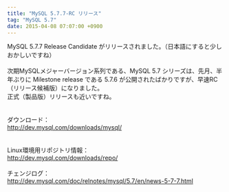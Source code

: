 ```yaml
---
title: "MySQL 5.7.7-RC リリース"
tag: "MySQL 5.7"
date: 2015-04-08 07:07:00 +0900
---
```


MySQL 5.7.7 Release Candidate がリリースされました。（日本語にすると少しおかしいですね）<br>
<br>
次期MySQLメジャーバージョン系列である、MySQL 5.7 シリーズは、先月、半年ぶりに Milestone release である 5.7.6 が公開されたばかりですが、早速RC（リリース候補版）になりました。<br>
正式（製品版）リリースも近いですね。<br>
<br>
<br>
ダウンロード：<br>
http://dev.mysql.com/downloads/mysql/<br>
<br>
<br>
Linux環境用リポジトリ情報：<br>
http://dev.mysql.com/downloads/repo/<br>
<br>
チェンジログ：<br>
http://dev.mysql.com/doc/relnotes/mysql/5.7/en/news-5-7-7.html<br>
<br>
<br>
<br>
<br>
